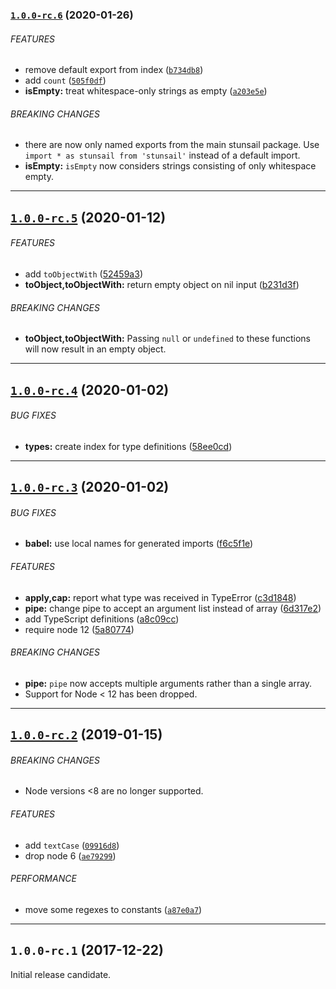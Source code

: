 ### [`1.0.0-rc.6`](https://github.com/citycide/stunsail/compare/v1.0.0-rc.5...1.0.0-rc.6) (2020-01-26)


###### FEATURES

* remove default export from index ([`b734db8`](https://github.com/citycide/stunsail/commit/b734db8e591f1851d1e270a30c652967d3f6e53c))
* add `count` ([`505f0df`](https://github.com/citycide/stunsail/commit/505f0df4122583cedaf4ee07bac816ff5b57f66e))
* **isEmpty:** treat whitespace-only strings as empty ([`a203e5e`](https://github.com/citycide/stunsail/commit/a203e5e55f61abfc0c2e6bdbd62f68d9da0620c1))


###### BREAKING CHANGES

* there are now only named exports from the main stunsail package. Use `import *
as stunsail from 'stunsail'` instead of a default import.
* **isEmpty:** `isEmpty` now considers strings consisting of only whitespace empty.

---

## [`1.0.0-rc.5`](https://github.com/citycide/stunsail/compare/v1.0.0-rc.4...v1.0.0-rc.5) (2020-01-12)


###### FEATURES

* add `toObjectWith` ([52459a3](https://github.com/citycide/stunsail/commit/52459a3))
* **toObject,toObjectWith:** return empty object on nil input ([b231d3f](https://github.com/citycide/stunsail/commit/b231d3f))


###### BREAKING CHANGES

* **toObject,toObjectWith:** Passing `null` or `undefined` to these functions will now result in an empty object.

---

## [`1.0.0-rc.4`](https://github.com/citycide/stunsail/compare/v1.0.0-rc.3...v1.0.0-rc.4) (2020-01-02)


###### BUG FIXES

* **types:** create index for type definitions ([58ee0cd](https://github.com/citycide/stunsail/commit/58ee0cd))


---

## [`1.0.0-rc.3`](https://github.com/citycide/stunsail/compare/v1.0.0-rc.2...v1.0.0-rc.3) (2020-01-02)


###### BUG FIXES

* **babel:** use local names for generated imports ([f6c5f1e](https://github.com/citycide/stunsail/commit/f6c5f1e))


###### FEATURES

* **apply,cap:** report what type was received in TypeError ([c3d1848](https://github.com/citycide/stunsail/commit/c3d1848))
* **pipe:** change pipe to accept an argument list instead of array ([6d317e2](https://github.com/citycide/stunsail/commit/6d317e2))
* add TypeScript definitions ([a8c09cc](https://github.com/citycide/stunsail/commit/a8c09cc))
* require node 12 ([5a80774](https://github.com/citycide/stunsail/commit/5a80774))


###### BREAKING CHANGES

* **pipe:** `pipe` now accepts multiple arguments rather than a single array.
* Support for Node < 12 has been dropped.

---

## [`1.0.0-rc.2`](https://github.com/citycide/stunsail/compare/v1.0.0-rc.1...1.0.0-rc.2) (2019-01-15)


###### BREAKING CHANGES

* Node versions <8 are no longer supported.

###### FEATURES

* add `textCase` ([`09916d8`](https://github.com/citycide/stunsail/commit/09916d8a2101b0b6956ec5475ea8c1b7675e91b6))
* drop node 6 ([`ae79299`](https://github.com/citycide/stunsail/commit/ae7929958be2520ae98cbbc0fd7704b9aebb8671))

###### PERFORMANCE

* move some regexes to constants ([`a87e0a7`](https://github.com/citycide/stunsail/commit/a87e0a70b10a35542c50a7a259a09767b33831e5))

---

## `1.0.0-rc.1` (2017-12-22)

Initial release candidate.
